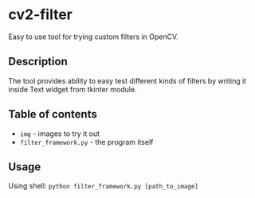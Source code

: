 # cv2-filter
Easy to use tool for trying custom filters in OpenCV. 
## Description
The tool provides ability to easy test different kinds of filters
by writing it inside Text widget from tkinter module. 
## Table of contents
- `img` - images to try it out
- `filter_framework.py` - the program itself
## Usage
Using shell:
`python filter_framework.py [path_to_image]`

